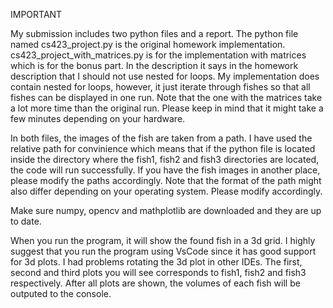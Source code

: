 IMPORTANT

My submission includes two python files and a report. The python file named cs423_project.py is the original homework implementation. cs423_project_with_matrices.py is for the implementation with matrices which is for the bonus part. In the description it says in the homework description that I should not use nested for loops. My implementation does contain nested for loops, however, it just iterate through fishes so that all fishes can be displayed in one run. Note that the one with the matrices take a lot more time than the original run. Please keep in mind that it might take a few minutes depending on your hardware. 

In both files, the images of the fish are taken from a path. I have used the relative path for convinience which means that if the python file is located inside the directory where the fish1, fish2 and fish3 directories are located, the code will run successfully. If you have the fish images in another place, please modify the paths accordingly. Note that the format of the path might also differ depending on your operating system. Please modify accordingly.

Make sure numpy, opencv and mathplotlib are downloaded and they are up to date.

When you run the program, it will show the found fish in a 3d grid. I highly suggest that you run the program using VsCode since it has good support for 3d plots. I had problems rotating the 3d plot in other IDEs. The first, second and third plots you will see corresponds to fish1, fish2 and fish3 respectively. After all plots are shown, the volumes of each fish will be outputed to the console. 